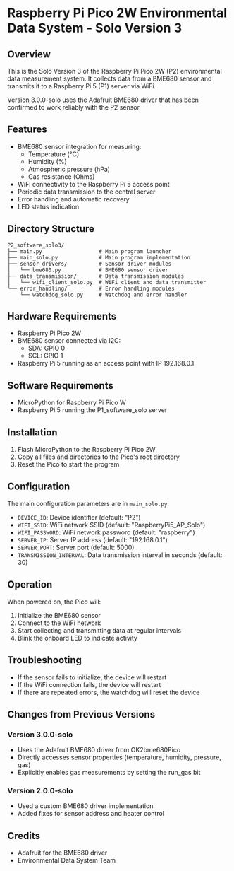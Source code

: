 # Raspberry Pi Pico 2W Environmental Data System - Solo Version 3

## Overview
This is the Solo Version 3 of the Raspberry Pi Pico 2W (P2) environmental data measurement system. It collects data from a BME680 sensor and transmits it to a Raspberry Pi 5 (P1) server via WiFi.

Version 3.0.0-solo uses the Adafruit BME680 driver that has been confirmed to work reliably with the P2 sensor.

## Features
- BME680 sensor integration for measuring:
  - Temperature (°C)
  - Humidity (%)
  - Atmospheric pressure (hPa)
  - Gas resistance (Ohms)
- WiFi connectivity to the Raspberry Pi 5 access point
- Periodic data transmission to the central server
- Error handling and automatic recovery
- LED status indication

## Directory Structure
```
P2_software_solo3/
├── main.py                  # Main program launcher
├── main_solo.py             # Main program implementation
├── sensor_drivers/          # Sensor driver modules
│   └── bme680.py            # BME680 sensor driver
├── data_transmission/       # Data transmission modules
│   └── wifi_client_solo.py  # WiFi client and data transmitter
└── error_handling/          # Error handling modules
    └── watchdog_solo.py     # Watchdog and error handler
```

## Hardware Requirements
- Raspberry Pi Pico 2W
- BME680 sensor connected via I2C:
  - SDA: GPIO 0
  - SCL: GPIO 1
- Raspberry Pi 5 running as an access point with IP 192.168.0.1

## Software Requirements
- MicroPython for Raspberry Pi Pico W
- Raspberry Pi 5 running the P1_software_solo server

## Installation
1. Flash MicroPython to the Raspberry Pi Pico 2W
2. Copy all files and directories to the Pico's root directory
3. Reset the Pico to start the program

## Configuration
The main configuration parameters are in `main_solo.py`:

- `DEVICE_ID`: Device identifier (default: "P2")
- `WIFI_SSID`: WiFi network SSID (default: "RaspberryPi5_AP_Solo")
- `WIFI_PASSWORD`: WiFi network password (default: "raspberry")
- `SERVER_IP`: Server IP address (default: "192.168.0.1")
- `SERVER_PORT`: Server port (default: 5000)
- `TRANSMISSION_INTERVAL`: Data transmission interval in seconds (default: 30)

## Operation
When powered on, the Pico will:
1. Initialize the BME680 sensor
2. Connect to the WiFi network
3. Start collecting and transmitting data at regular intervals
4. Blink the onboard LED to indicate activity

## Troubleshooting
- If the sensor fails to initialize, the device will restart
- If the WiFi connection fails, the device will restart
- If there are repeated errors, the watchdog will reset the device

## Changes from Previous Versions
### Version 3.0.0-solo
- Uses the Adafruit BME680 driver from OK2bme680Pico
- Directly accesses sensor properties (temperature, humidity, pressure, gas)
- Explicitly enables gas measurements by setting the run_gas bit

### Version 2.0.0-solo
- Used a custom BME680 driver implementation
- Added fixes for sensor address and heater control

## Credits
- Adafruit for the BME680 driver
- Environmental Data System Team